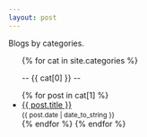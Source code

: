 ```yaml
---
layout: post
---
```


<p class="sidebar-title" style="margin-top: 0px;">Blogs by categories.</p>
<ul class="list">
{% for cat in site.categories %}
  <p class="blog-title">-- {{ cat[0] }} --</p>
  {% for post in cat[1] %}
  <li class="blog-li">
    <a href="{{ site.baseurl }}{{ post.url }}">
      {{ post.title }}
    </a><br />
    <small>{{ post.date | date_to_string }}</small>
  </li>
  {% endfor %}
{% endfor %}
</ul>
